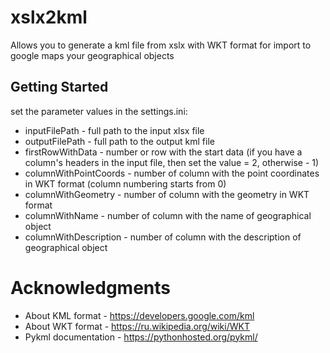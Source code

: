 # xslx2kml
Allows you to generate a kml file from xslx with WKT format for import to google maps your geographical objects

## Getting Started
set the parameter values in the settings.ini:
- inputFilePath - full path to the input xlsx file
- outputFilePath - full path to the output kml file
- firstRowWithData - number or row with the start data (if you have a column's headers in the input file, then set the value = 2, otherwise - 1)
- columnWithPointCoords - number of column with the point coordinates in WKT format (column numbering starts from 0)
- columnWithGeometry - number of column with the geometry in WKT format
- columnWithName - number of column with the name of geographical object
- columnWithDescription - number of column with the description of geographical object

# Acknowledgments
- About KML format - https://developers.google.com/kml
- About WKT format - https://ru.wikipedia.org/wiki/WKT 
- Pykml documentation -  https://pythonhosted.org/pykml/
